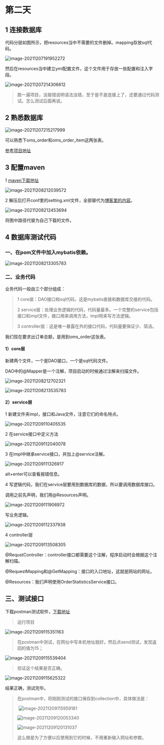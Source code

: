 # 第二天

## 1 连接数据库

代码分层如图所示，把resources当中不需要的文件删掉。mapping存放sql代码。

![image-20211207191952272](第二天.assets/image-20211207191952272.png)

然后在resources当中建立yml配置文件，这个文件用于存放一些配置和注入字段。

![image-20211207214306612](第二天.assets/image-20211207214306612.png)

> 跑一遍项目，没报错说明语法没错，至于是不是连接上了，还要通过代码测试。怎么测试后面再说。

## 2 熟悉数据库

![image-20211207215217999](第二天.assets/image-20211207215217999.png)

可以熟悉下oms_order和oms_order_item这两张表。

[参考项目地址](http://www.macrozheng.com/#/foreword/mall_foreword_01)

## 3 配置maven

1 [maven下载地址](https://maven.apache.org/download.cgi)

![image-20211208212039572](第二天.assets/image-20211208212039572.png)

2 解压后打开conf里的setting.xml文件，全部替代为[博客里的内容](https://blog.csdn.net/qq_25925973/article/details/82391940)。

![image-20211208212453694](第二天.assets/image-20211208212453694.png)

将图中路径代替为自己下载的文件。

## 4 数据库测试代码

### 一、在pom文件中加入mybatis依赖。

![image-20211208213305783](第二天.assets/image-20211208213305783.png)

### 二、业务代码

业务代码一般由三个部分组成：

> 1 core层：DAO接口和sql代码，这是mybatis直接和数据库交接的代码。
>
> 2 service层：处理业务逻辑的代码，代码量最多。一个完整的service包括接口和impl文件，接口用来调用方法，impl用来写方法逻辑。
>
> 3 controller层：这是唯一暴露在外的接口代码，代码量要保证少、简洁。

我们现在要求出订单总额，是用到oms_order这张表。

#### 1）core层

新建两个文件，一个是DAO接口，一个是sql代码文件。

DAO中的@Mapper是一个注解，项目启动的时候通过注解来扫描文件。

![image-20211208212702321](第二天.assets/image-20211208212702321.png)

![image-20211208213535783](第二天.assets/image-20211208213535783.png)

#### 2）service层

1 新建文件夹impl，接口和Java文件，注意它们的命名特点。

![image-20211209110405535](第二天.assets/image-20211209110405535.png)



2 在service接口中定义方法

![image-20211209112040078](第二天.assets/image-20211209112040078.png)

3 在impl中继承service接口，并加上@service注解。

![image-20211209111326917](第二天.assets/image-20211209111326917.png)

alt+enter可以查看报错信息。

4 写逻辑代码，我们在service层要用到数据库的数据，所以要调用数据库接口。

调用之前先声明，我们用@Resources声明。

![image-20211209111906972](第二天.assets/image-20211209111906972.png)

写业务逻辑。

![image-20211209112337938](第二天.assets/image-20211209112337938.png)

4 controller层

![image-20211209113508305](第二天.assets/image-20211209113508305.png)

@RequstController：controller接口都需要这个注解，程序启动时会根据这个注解扫描。

@RequestMapping和@GetMapping：接口的入口地址，这就是网站的网址。

@Resources：我们声明使用OrderStatisticsService接口。

## 三、测试接口

下载postman测试软件，[下载地址](https://www.postman.com/)

> 运行项目

![image-20211209115351163](第二天.assets/image-20211209115351163.png)

> 在postman中测试，在网址中写本机地址就好。然后点send测试，发现返回的值为15；

![image-20211209115539404](第二天.assets/image-20211209115539404.png)

> 验证这个结果是否正确。

![image-20211209115625322](第二天.assets/image-20211209115625322.png)

结果正确，测试完毕。

> 在postman中，将刚刚测试的接口保存到collection中，具体做法是：
>
> ​	![image-20211209115959181](第二天.assets/image-20211209115959181.png)
>
> ![image-20211209120053340](第二天.assets/image-20211209120053340.png)
>
> ![image-20211209120131037](第二天.assets/image-20211209120131037.png)
>
> 这么做是为了方便以后使用到它的时候，不用重新输入网址和参数。

